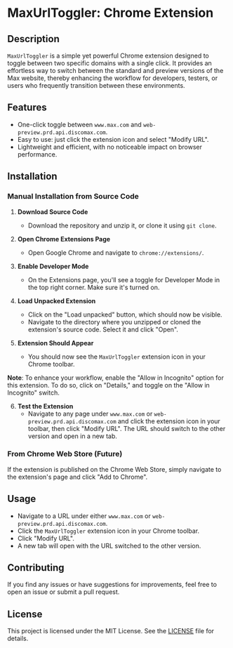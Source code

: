 # MaxUrlToggler: Chrome Extension

## Description

`MaxUrlToggler` is a simple yet powerful Chrome extension designed to toggle between two specific domains with a single click. It provides an effortless way to switch between the standard and preview versions of the Max website, thereby enhancing the workflow for developers, testers, or users who frequently transition between these environments.

## Features

- One-click toggle between `www.max.com` and `web-preview.prd.api.discomax.com`.
- Easy to use: just click the extension icon and select "Modify URL".
- Lightweight and efficient, with no noticeable impact on browser performance.

## Installation

### Manual Installation from Source Code

1. **Download Source Code**
    - Download the repository and unzip it, or clone it using `git clone`.

2. **Open Chrome Extensions Page**
    - Open Google Chrome and navigate to `chrome://extensions/`.

3. **Enable Developer Mode**
    - On the Extensions page, you'll see a toggle for Developer Mode in the top right corner. Make sure it's turned on.

4. **Load Unpacked Extension**
    - Click on the "Load unpacked" button, which should now be visible.
    - Navigate to the directory where you unzipped or cloned the extension's source code. Select it and click "Open".

5. **Extension Should Appear**
    - You should now see the `MaxUrlToggler` extension icon in your Chrome toolbar.

**Note**: 
    To enhance your workflow, enable the "Allow in Incognito" option for this extension. To do so, click on "Details," and toggle on the "Allow in Incognito" switch.

6. **Test the Extension**
    - Navigate to any page under `www.max.com` or `web-preview.prd.api.discomax.com` and click the extension icon in your toolbar, then click "Modify URL". The URL should switch to the other version and open in a new tab.

### From Chrome Web Store (Future)

If the extension is published on the Chrome Web Store, simply navigate to the extension's page and click "Add to Chrome".

## Usage

- Navigate to a URL under either `www.max.com` or `web-preview.prd.api.discomax.com`.
- Click the `MaxUrlToggler` extension icon in your Chrome toolbar.
- Click "Modify URL".
- A new tab will open with the URL switched to the other version.

## Contributing

If you find any issues or have suggestions for improvements, feel free to open an issue or submit a pull request.

## License

This project is licensed under the MIT License. See the [LICENSE](LICENSE) file for details.
